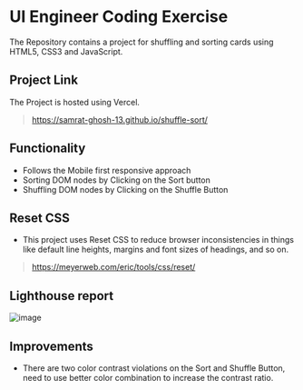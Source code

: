 # UI Engineer Coding Exercise

The Repository contains a project for shuffling and sorting cards using HTML5, CSS3 and JavaScript.

## Project Link

The Project is hosted using Vercel.

> <https://samrat-ghosh-13.github.io/shuffle-sort/>

## Functionality

- Follows the Mobile first responsive approach
- Sorting DOM nodes by Clicking on the Sort button
- Shuffling DOM nodes by Clicking on the Shuffle Button

## Reset CSS

- This project uses Reset CSS to reduce browser inconsistencies in things like default line heights, margins and font sizes of headings, and so on.

> <https://meyerweb.com/eric/tools/css/reset/>

## Lighthouse report

![image](https://user-images.githubusercontent.com/22419506/214724826-dc7f97af-dfb0-4058-a8f0-3e3f2981bc83.png)

## Improvements

- There are two color contrast violations on the Sort and Shuffle Button, need to use better color combination to increase the contrast ratio.
